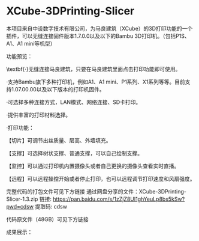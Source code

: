 # XCube-3DPrinting-Slicer
本项目来自中设数字技术有限公司，为马良建筑（XCube）的3D打印功能的一个插件，可以无缝连接固件版本1.7.0.0以及以下的Bambu 3D打印机。（包括P1S、A1、A1 mini等机型）

功能预览：

\textbf{·}无缝连接马良建筑，只要在马良建筑里面点击打印功能即可使用。

·支持Bambu旗下多种打印机，例如A1、A1 mini、P1系列、X1系列等等。目前支持1.07.00.00以及以下版本的打印机固件。

·可选择多种连接方式，LAN模式、网络连接、SD卡打印。

·提供丰富的打印材料选择。

·打印功能：

【切片】可调节出丝质量、层高、外墙填充。

【支撑】可选择树状支撑、普通支撑，可以自己绘制支撑。

【监控】可以通过打印机内置摄像头或者自己更换的摄像头查看实时直播。

【远程】可以远程操控开始或者停止打印，也可以远程调节打印速度和风扇强度。

完整代码的打包文件可见下方链接
通过网盘分享的文件：XCube-3DPrinting-Slicer-1.3.zip
链接: https://pan.baidu.com/s/1zZjZ8UI1ghYeuLp8bs5kSw?pwd=cdsw 提取码: cdsw 

代码原文件（48GB）可见下方链接

成果展示：
